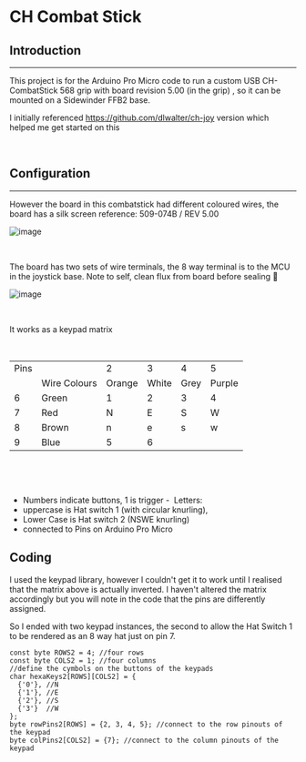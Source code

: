 # CH Combat Stick

## Introduction

* * *

This project is for the Arduino Pro Micro code to run a custom USB CH-CombatStick 568 grip with board revision 5.00 (in the grip) , so it can be mounted on a Sidewinder FFB2 base.

I initially referenced https://github.com/dlwalter/ch-joy version which helped me get started on this

&nbsp;

## Configuration

* * *

However the board in this combatstick had different coloured wires, the board has a silk screen reference: 509-074B / REV 5.00

![image](https://github.com/insipiens/CH-Combatstick/assets/68975498/14469eb4-7892-4166-8cf9-bcb159d8a47d)


&nbsp;

The board has two sets of wire terminals, the 8 way terminal is to the MCU in the joystick base. Note to self, clean flux from board before sealing 🤨 


![image](https://github.com/insipiens/CH-Combatstick/assets/68975498/41090bbc-6abc-475a-ba25-e13bc5c87872)


&nbsp;

It works as a keypad matrix

&nbsp;
&nbsp;

|     |     |     |     |     |     |
| :--- | :--- | :--- | :--- | :--- | :--- |
| Pins |     | 2   | 3   | 4   | 5   |
|     | Wire Colours | Orange | White | Grey | Purple |
| 6   | Green | 1   | 2   | 3   | 4   |
| 7   | Red | N   | E   | S   | W   |
| 8   | Brown | n   | e   | s   | w   |
| 9   | Blue | 5   | 6   |     |     |

&nbsp;


&nbsp;

- Numbers indicate buttons, 1 is trigger - 
Letters:
- uppercase is Hat switch 1 (with circular knurling),
- Lower Case is Hat switch 2 (NSWE knurling)
- connected to Pins on Arduino Pro Micro
&nbsp;


## Coding

I used the keypad library, however I couldn't get it to work until I realised that the matrix above is actually inverted. I haven't altered the matrix accordingly but you will note in the code that the pins are differently assigned.

So I ended with two keypad instances, the second to allow the Hat Switch 1 to be rendered as an 8 way hat just on pin 7.


```
const byte ROWS2 = 4; //four rows
const byte COLS2 = 1; //four columns
//define the cymbols on the buttons of the keypads
char hexaKeys2[ROWS][COLS2] = {
  {'0'}, //N
  {'1'}, //E
  {'2'}, //S
  {'3'}  //W
};
byte rowPins2[ROWS] = {2, 3, 4, 5}; //connect to the row pinouts of the keypad
byte colPins2[COLS2] = {7}; //connect to the column pinouts of the keypad
```
&nbsp;
